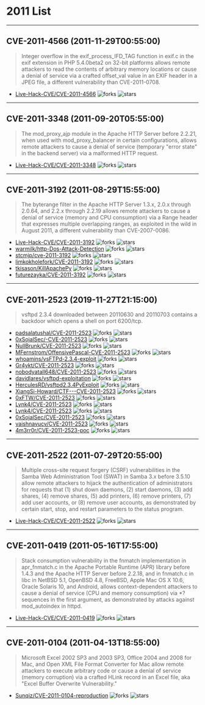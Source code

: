 # 2011 List

---
## CVE-2011-4566 (2011-11-29T00:55:00)
> Integer overflow in the exif_process_IFD_TAG function in exif.c in the exif extension in PHP 5.4.0beta2 on 32-bit platforms allows remote attackers to read the contents of arbitrary memory locations or cause a denial of service via a crafted offset_val value in an EXIF header in a JPEG file, a different vulnerability than CVE-2011-0708.
- [Live-Hack-CVE/CVE-2011-4566](https://github.com/Live-Hack-CVE/CVE-2011-4566)	<img alt="forks" src="https://img.shields.io/github/forks/Live-Hack-CVE/CVE-2011-4566">	<img alt="stars" src="https://img.shields.io/github/stars/Live-Hack-CVE/CVE-2011-4566">

---
## CVE-2011-3348 (2011-09-20T05:55:00)
> The mod_proxy_ajp module in the Apache HTTP Server before 2.2.21, when used with mod_proxy_balancer in certain configurations, allows remote attackers to cause a denial of service (temporary "error state" in the backend server) via a malformed HTTP request.
- [Live-Hack-CVE/CVE-2011-3348](https://github.com/Live-Hack-CVE/CVE-2011-3348)	<img alt="forks" src="https://img.shields.io/github/forks/Live-Hack-CVE/CVE-2011-3348">	<img alt="stars" src="https://img.shields.io/github/stars/Live-Hack-CVE/CVE-2011-3348">

---
## CVE-2011-3192 (2011-08-29T15:55:00)
> The byterange filter in the Apache HTTP Server 1.3.x, 2.0.x through 2.0.64, and 2.2.x through 2.2.19 allows remote attackers to cause a denial of service (memory and CPU consumption) via a Range header that expresses multiple overlapping ranges, as exploited in the wild in August 2011, a different vulnerability than CVE-2007-0086.
- [Live-Hack-CVE/CVE-2011-3192](https://github.com/Live-Hack-CVE/CVE-2011-3192)	<img alt="forks" src="https://img.shields.io/github/forks/Live-Hack-CVE/CVE-2011-3192">	<img alt="stars" src="https://img.shields.io/github/stars/Live-Hack-CVE/CVE-2011-3192">
- [warmilk/http-Dos-Attack-Detection](https://github.com/warmilk/http-Dos-Attack-Detection)	<img alt="forks" src="https://img.shields.io/github/forks/warmilk/http-Dos-Attack-Detection">	<img alt="stars" src="https://img.shields.io/github/stars/warmilk/http-Dos-Attack-Detection">
- [stcmjp/cve-2011-3192](https://github.com/stcmjp/cve-2011-3192)	<img alt="forks" src="https://img.shields.io/github/forks/stcmjp/cve-2011-3192">	<img alt="stars" src="https://img.shields.io/github/stars/stcmjp/cve-2011-3192">
- [limkokholefork/CVE-2011-3192](https://github.com/limkokholefork/CVE-2011-3192)	<img alt="forks" src="https://img.shields.io/github/forks/limkokholefork/CVE-2011-3192">	<img alt="stars" src="https://img.shields.io/github/stars/limkokholefork/CVE-2011-3192">
- [tkisason/KillApachePy](https://github.com/tkisason/KillApachePy)	<img alt="forks" src="https://img.shields.io/github/forks/tkisason/KillApachePy">	<img alt="stars" src="https://img.shields.io/github/stars/tkisason/KillApachePy">
- [futurezayka/CVE-2011-3192](https://github.com/futurezayka/CVE-2011-3192)	<img alt="forks" src="https://img.shields.io/github/forks/futurezayka/CVE-2011-3192">	<img alt="stars" src="https://img.shields.io/github/stars/futurezayka/CVE-2011-3192">

---
## CVE-2011-2523 (2019-11-27T21:15:00)
> vsftpd 2.3.4 downloaded between 20110630 and 20110703 contains a backdoor which opens a shell on port 6200/tcp.
- [padsalatushal/CVE-2011-2523](https://github.com/padsalatushal/CVE-2011-2523)	<img alt="forks" src="https://img.shields.io/github/forks/padsalatushal/CVE-2011-2523">	<img alt="stars" src="https://img.shields.io/github/stars/padsalatushal/CVE-2011-2523">
- [0xSojalSec/-CVE-2011-2523](https://github.com/0xSojalSec/-CVE-2011-2523)	<img alt="forks" src="https://img.shields.io/github/forks/0xSojalSec/-CVE-2011-2523">	<img alt="stars" src="https://img.shields.io/github/stars/0xSojalSec/-CVE-2011-2523">
- [NullBrunk/CVE-2011-2523](https://github.com/NullBrunk/CVE-2011-2523)	<img alt="forks" src="https://img.shields.io/github/forks/NullBrunk/CVE-2011-2523">	<img alt="stars" src="https://img.shields.io/github/stars/NullBrunk/CVE-2011-2523">
- [MFernstrom/OffensivePascal-CVE-2011-2523](https://github.com/MFernstrom/OffensivePascal-CVE-2011-2523)	<img alt="forks" src="https://img.shields.io/github/forks/MFernstrom/OffensivePascal-CVE-2011-2523">	<img alt="stars" src="https://img.shields.io/github/stars/MFernstrom/OffensivePascal-CVE-2011-2523">
- [whoamins/vsFTPd-2.3.4-exploit](https://github.com/whoamins/vsFTPd-2.3.4-exploit)	<img alt="forks" src="https://img.shields.io/github/forks/whoamins/vsFTPd-2.3.4-exploit">	<img alt="stars" src="https://img.shields.io/github/stars/whoamins/vsFTPd-2.3.4-exploit">
- [Gr4ykt/CVE-2011-2523](https://github.com/Gr4ykt/CVE-2011-2523)	<img alt="forks" src="https://img.shields.io/github/forks/Gr4ykt/CVE-2011-2523">	<img alt="stars" src="https://img.shields.io/github/stars/Gr4ykt/CVE-2011-2523">
- [nobodyatall648/CVE-2011-2523](https://github.com/nobodyatall648/CVE-2011-2523)	<img alt="forks" src="https://img.shields.io/github/forks/nobodyatall648/CVE-2011-2523">	<img alt="stars" src="https://img.shields.io/github/stars/nobodyatall648/CVE-2011-2523">
- [davidlares/vsftpd-exploitation](https://github.com/davidlares/vsftpd-exploitation)	<img alt="forks" src="https://img.shields.io/github/forks/davidlares/vsftpd-exploitation">	<img alt="stars" src="https://img.shields.io/github/stars/davidlares/vsftpd-exploitation">
- [HerculesRD/vsftpd2.3.4PyExploit](https://github.com/HerculesRD/vsftpd2.3.4PyExploit)	<img alt="forks" src="https://img.shields.io/github/forks/HerculesRD/vsftpd2.3.4PyExploit">	<img alt="stars" src="https://img.shields.io/github/stars/HerculesRD/vsftpd2.3.4PyExploit">
- [XiangSi-Howard/CTF---CVE-2011-2523](https://github.com/XiangSi-Howard/CTF---CVE-2011-2523)	<img alt="forks" src="https://img.shields.io/github/forks/XiangSi-Howard/CTF---CVE-2011-2523">	<img alt="stars" src="https://img.shields.io/github/stars/XiangSi-Howard/CTF---CVE-2011-2523">
- [0xFTW/CVE-2011-2523](https://github.com/0xFTW/CVE-2011-2523)	<img alt="forks" src="https://img.shields.io/github/forks/0xFTW/CVE-2011-2523">	<img alt="stars" src="https://img.shields.io/github/stars/0xFTW/CVE-2011-2523">
- [Lynk4/CVE-2011-2523](https://github.com/Lynk4/CVE-2011-2523)	<img alt="forks" src="https://img.shields.io/github/forks/Lynk4/CVE-2011-2523">	<img alt="stars" src="https://img.shields.io/github/stars/Lynk4/CVE-2011-2523">
- [Lynk4/CVE-2011-2523](https://github.com/Lynk4/CVE-2011-2523)	<img alt="forks" src="https://img.shields.io/github/forks/Lynk4/CVE-2011-2523">	<img alt="stars" src="https://img.shields.io/github/stars/Lynk4/CVE-2011-2523">
- [0xSojalSec/CVE-2011-2523](https://github.com/0xSojalSec/CVE-2011-2523)	<img alt="forks" src="https://img.shields.io/github/forks/0xSojalSec/CVE-2011-2523">	<img alt="stars" src="https://img.shields.io/github/stars/0xSojalSec/CVE-2011-2523">
- [vaishnavucv/CVE-2011-2523](https://github.com/vaishnavucv/CVE-2011-2523)	<img alt="forks" src="https://img.shields.io/github/forks/vaishnavucv/CVE-2011-2523">	<img alt="stars" src="https://img.shields.io/github/stars/vaishnavucv/CVE-2011-2523">
- [4m3rr0r/CVE-2011-2523-poc](https://github.com/4m3rr0r/CVE-2011-2523-poc)	<img alt="forks" src="https://img.shields.io/github/forks/4m3rr0r/CVE-2011-2523-poc">	<img alt="stars" src="https://img.shields.io/github/stars/4m3rr0r/CVE-2011-2523-poc">

---
## CVE-2011-2522 (2011-07-29T20:55:00)
> Multiple cross-site request forgery (CSRF) vulnerabilities in the Samba Web Administration Tool (SWAT) in Samba 3.x before 3.5.10 allow remote attackers to hijack the authentication of administrators for requests that (1) shut down daemons, (2) start daemons, (3) add shares, (4) remove shares, (5) add printers, (6) remove printers, (7) add user accounts, or (8) remove user accounts, as demonstrated by certain start, stop, and restart parameters to the status program.
- [Live-Hack-CVE/CVE-2011-2522](https://github.com/Live-Hack-CVE/CVE-2011-2522)	<img alt="forks" src="https://img.shields.io/github/forks/Live-Hack-CVE/CVE-2011-2522">	<img alt="stars" src="https://img.shields.io/github/stars/Live-Hack-CVE/CVE-2011-2522">

---
## CVE-2011-0419 (2011-05-16T17:55:00)
> Stack consumption vulnerability in the fnmatch implementation in apr_fnmatch.c in the Apache Portable Runtime (APR) library before 1.4.3 and the Apache HTTP Server before 2.2.18, and in fnmatch.c in libc in NetBSD 5.1, OpenBSD 4.8, FreeBSD, Apple Mac OS X 10.6, Oracle Solaris 10, and Android, allows context-dependent attackers to cause a denial of service (CPU and memory consumption) via *? sequences in the first argument, as demonstrated by attacks against mod_autoindex in httpd.
- [Live-Hack-CVE/CVE-2011-0419](https://github.com/Live-Hack-CVE/CVE-2011-0419)	<img alt="forks" src="https://img.shields.io/github/forks/Live-Hack-CVE/CVE-2011-0419">	<img alt="stars" src="https://img.shields.io/github/stars/Live-Hack-CVE/CVE-2011-0419">

---
## CVE-2011-0104 (2011-04-13T18:55:00)
> Microsoft Excel 2002 SP3 and 2003 SP3, Office 2004 and 2008 for Mac, and Open XML File Format Converter for Mac allow remote attackers to execute arbitrary code or cause a denial of service (memory corruption) via a crafted HLink record in an Excel file, aka "Excel Buffer Overwrite Vulnerability."
- [Sunqiz/CVE-2011-0104-reproduction](https://github.com/Sunqiz/CVE-2011-0104-reproduction)	<img alt="forks" src="https://img.shields.io/github/forks/Sunqiz/CVE-2011-0104-reproduction">	<img alt="stars" src="https://img.shields.io/github/stars/Sunqiz/CVE-2011-0104-reproduction">
